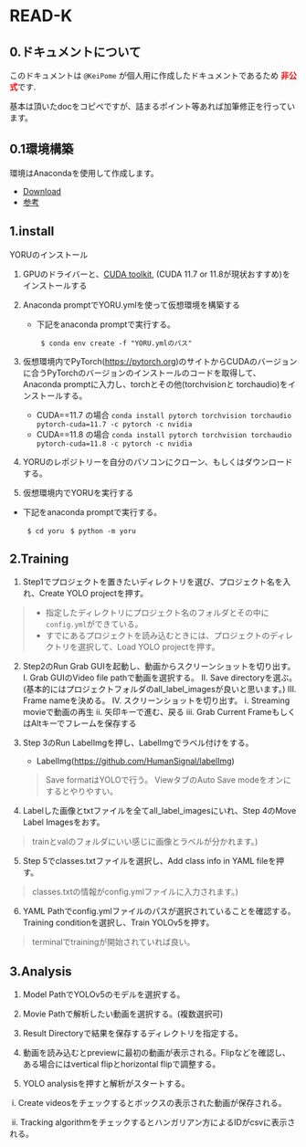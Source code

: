 # READ-K

## 0.ドキュメントについて

このドキュメントは `@KeiPome` が個人用に作成したドキュメントであるため <b><span style="color:red;">非公式</span></b>です.

基本は頂いたdocをコピペですが、詰まるポイント等あれば加筆修正を行っています。

## 0.1環境構築

環境はAnacondaを使用して作成します。

- [Download](https://www.anaconda.com/download)
- [参考](https://www.python.jp/install/anaconda/)

## 1.install

YORUのインストール

1. GPUのドライバーと、[CUDA toolkit](https://developer.nvidia.com/cuda-toolkit), (CUDA 11.7 or 11.8が現状おすすめ)をインストールする

2. Anaconda promptでYORU.ymlを使って仮想環境を構築する
   - 下記をanaconda promptで実行する。
   
     ` $ conda env create -f "YORU.ymlのパス"` 
     

3. 仮想環境内でPyTorch(https://pytorch.org)のサイトからCUDAのバージョンに合うPyTorchのバージョンのインストールのコードを取得して、Anaconda promptに入力し、torchとその他(torchvisionと torchaudio)をインストールする。

   - CUDA==11.7 の場合
     `conda install pytorch torchvision torchaudio pytorch-cuda=11.7 -c pytorch -c nvidia`
   - CUDA==11.8 の場合
     `conda install pytorch torchvision torchaudio pytorch-cuda=11.8 -c pytorch -c nvidia`

4. YORUのレポジトリーを自分のパソコンにクローン、もしくはダウンロードする。

5. 仮想環境内でYORUを実行する
  - 下記をanaconda promptで実行する。

    ` $ cd yoru`
    ` $ python -m yoru` 


## 2.Training

1. Step1でプロジェクトを置きたいディレクトリを選び、プロジェクト名を入れ、Create YOLO projectを押す。

> - 指定したディレクトリにプロジェクト名のフォルダとその中に`config.yml`ができている。
> - すでにあるプロジェクトを読み込むときには、プロジェクトのディレクトリを選択して、Load YOLO projectを押す。

2. Step2のRun Grab GUIを起動し、動画からスクリーンショットを切り出す。
   Ⅰ. Grab GUIのVideo file pathで動画を選択する。
   Ⅱ. Save directoryを選ぶ。 (基本的にはプロジェクトフォルダのall_label_imagesが良いと思います。)
   Ⅲ. Frame nameを決める。
   Ⅳ. スクリーンショットを切り出す。
      ⅰ. Streaming movieで動画の再生
      ⅱ. 矢印キーで進む、戻る
      ⅲ. Grab Current FrameもしくはAltキーでフレームを保存する

3. Step 3のRun LabelImgを押し、LabelImgでラベル付けをする。

   -  LabelImg(https://github.com/HumanSignal/labelImg)

     > Save formatはYOLOで行う。 ViewタブのAuto Save modeをオンにするとやりやすい。


4. Labelした画像とtxtファイルを全てall_label_imagesにいれ、Step 4のMove Label Imagesをおす。
   
> trainとvalのフォルダにいい感じに画像とラベルが分かれます。)

5. Step 5でclasses.txtファイルを選択し、Add class info in YAML fileを押す。

> classes.txtの情報がconfig.ymlファイルに入力されます。)

6. YAML Pathでconfig.ymlファイルのパスが選択されていることを確認する。Training conditionを選択し、Train YOLOv5を押す。

> terminalでtrainingが開始されていれば良い。

## 3.Analysis 

1. Model PathでYOLOv5のモデルを選択する。

2. Movie Pathで解析したい動画を選択する。(複数選択可)

3. Result Directoryで結果を保存するディレクトリを指定する。

4. 動画を読み込むとpreviewに最初の動画が表示される。Flipなどを確認し、ある場合にはvertical flipとhorizontal flipで調整する。

5. YOLO analysisを押すと解析がスタートする。

​     	i. Create videosをチェックするとボックスの表示された動画が保存される。

​    	ii.  Tracking algorithmをチェックするとハンガリアン方によるIDがcsvに表示される。

